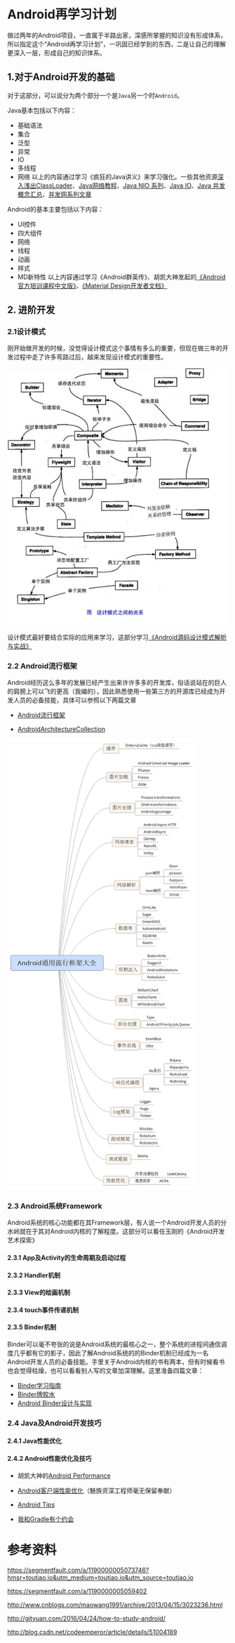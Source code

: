 # Android再学习计划

做过两年的Android项目，一直属于半路出家，深感所掌握的知识没有形成体系，所以指定这个“Android再学习计划”，一巩固已经学到的东西，二是让自己的理解更深入一层，形成自己的知识体系。

## 1.对于Android开发的基础

对于这部分，可以说分为两个部分一个是`Java`另一个时`Android`。

Java基本包括以下内容：
* 基础语法
* 集合
* 泛型
* 异常
* IO
* 多线程
* 网络
以上的内容通过学习《疯狂的Java讲义》来学习强化。一些其他资源[深入浅出ClassLoader](http://ifeve.com/classloader)、[Java网络教程](http://ifeve.com/java-network/)、[Java NIO 系列](http://ifeve.com/java-nio-all/)、[Java IO](http://ifeve.com/java-io-3/)、[Java 并发概念汇总](http://www.letiantian.me/2015-05-27-java-concurrency-summary/)、[并发网系列文章](http://ifeve.com/paper-set/)


Android的基本主要包括以下内容：
* UI控件
* 四大组件
* 网络
* 线程
* 动画
* 样式
* MD新特性
以上内容通过学习《Android群英传》、胡凯大神发起的[《Android官方培训课程中文版》](http://hukai.me/android-training-course-in-chinese/index.html)、[《Material Design开发者文档》](http://www.materialdoc.cn/)

## 2. 进阶开发

### 2.1设计模式

刚开始做开发的时候，没觉得设计模式这个事情有多么的重要，但现在做三年的开发过程中走了许多弯路过后，越来发现设计模式的重要性。

![image](../Image/20160531160354.jpg)

设计模式最好要结合实际的应用来学习，这部分学习[《Android源码设计模式解析与实战》](https://github.com/simple-android-framework/android_design_patterns_analysis)

### 2.2 Android流行框架

Android经历这么多年的发展已经产生出来许许多多的开发库，俗话说站在的巨人的肩膀上可以飞的更高（我编的），因此熟悉使用一些第三方的开源库已经成为开发人员的必备技能，具体可以参照以下两篇文章

* [Android流行框架](https://segmentfault.com/a/1190000005073746)

* [AndroidArchitectureCollection](https://github.com/CameloeAnthony/AndroidArchitectureCollection)
 
![image](../Image/63306330393.jpg)

### 2.3 Android系统Framework

Android系统的核心功能都在其Framework层，有人说一个Android开发人员的分水岭就在于其对Android内核的了解程度。这部分可以看任玉刚的《Android开发艺术探索》

#### 2.3.1 App及Activity的生命周期及启动过程

#### 2.3.2 Handler机制

#### 2.3.3 View的绘画机制

#### 2.3.4 touch事件传递机制 

#### 2.3.5 Binder机制

Binder可以毫不夸张的说是Android系统的最核心之一，整个系统的进程间通信调度几乎都有它的影子，因此了解Android系统的的Binder机制已经成为一名Android开发人员的必备技能。手里关于Android内核的书有两本，但有时候看书也会觉得枯燥，也可以看看别人写的文章加深理解。这里准备四篇文章：

* [Binder学习指南](http://www.jianshu.com/p/af2993526daf)
* [Binder牌胶水](http://www.jianshu.com/p/3d053abba04b)
* [Android Binder设计与实现](http://blog.csdn.net/universus/article/details/6211589)

### 2.4 Java及Android开发技巧

#### 2.4.1 Java性能优化

#### 2.4.2 Android性能优化及技巧

* 胡凯大神的[Android Performance](http://hukai.me/blog/categories/android-performance/)

* [Android客户端性能优化](http://blog.tingyun.com/web/article/detail/155)（魅族资深工程师毫无保留奉献）

* [Android Tips](http://www.wangchenlong.org/categories/Tips/)

* [我和Gradle有个约会](http://bugly.qq.com/bbs/forum.php?mod=viewthread&tid=235&extra=page%3D1)











# 参考资料
<https://segmentfault.com/a/1190000005073746?hmsr=toutiao.io&utm_medium=toutiao.io&utm_source=toutiao.io>

<https://segmentfault.com/a/1190000005059402>

<http://www.cnblogs.com/maowang1991/archive/2013/04/15/3023236.html>

<http://gityuan.com/2016/04/24/how-to-study-android/>

<http://blog.csdn.net/codeemperor/article/details/51004189>